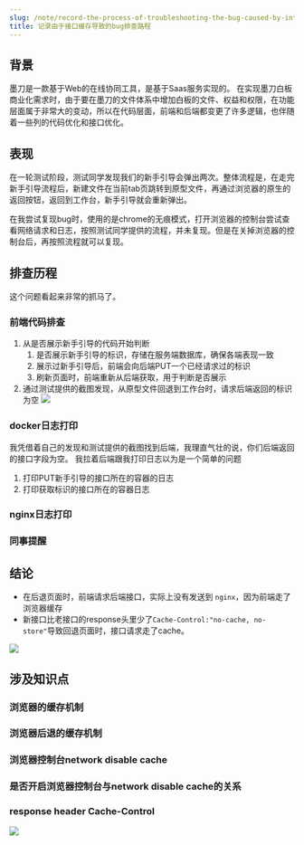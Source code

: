 ```yaml
---
slug: /note/record-the-process-of-troubleshooting-the-bug-caused-by-interface-cache
title: 记录由于接口缓存导致的bug排查路程
---
```

## 背景
墨刀是一款基于Web的在线协同工具，是基于Saas服务实现的。
在实现墨刀白板商业化需求时，由于要在墨刀的文件体系中增加白板的文件、权益和权限，在功能层面属于非常大的变动，所以在代码层面，前端和后端都变更了许多逻辑，也伴随着一些列的代码优化和接口优化。

## 表现
在一轮测试阶段，测试同学发现我们的新手引导会弹出两次。整体流程是，在走完新手引导流程后，新建文件在当前tab页跳转到原型文件，再通过浏览器的原生的返回按钮，返回到工作台，新手引导就会重新弹出。

在我尝试复现bug时，使用的是chrome的无痕模式，打开浏览器的控制台尝试查看网络请求和日志，按照测试同学提供的流程，并未复现。但是在关掉浏览器的控制台后，再按照流程就可以复现。


## 排查历程
这个问题看起来非常的抓马了。

### 前端代码排查
1. 从是否展示新手引导的代码开始判断
	1. 是否展示新手引导的标识，存储在服务端数据库，确保各端表现一致
	2. 展示过新手引导后，前端会向后端PUT一个已经请求过的标识
	3. 刷新页面时，前端重新从后端获取，用于判断是否展示
2. 通过测试提供的截图发现，从原型文件回退到工作台时，请求后端返回的标识为空
![](http://images.leyla.top/note/Pasted%20image%2020250118153226.png)

### docker日志打印
我凭借着自己的发现和测试提供的截图找到后端，我理直气壮的说，你们后端返回的接口字段为空。
我拉着后端跟我打印日志以为是一个简单的问题
1. 打印PUT新手引导的接口所在的容器的日志
2. 打印获取标识的接口所在的容器日志

### nginx日志打印

### 同事提醒

## 结论
- 在后退页面时，前端请求后端接口，实际上没有发送到 `nginx`，因为前端走了浏览器缓存
- 新接口比老接口的response头里少了`Cache-Control:"no-cache, no-store"`导致回退页面时，接口请求走了cache。

![](http://images.leyla.top/note/Pasted%20image%2020250118144013.png)



## 涉及知识点

### 浏览器的缓存机制

### 浏览器后退的缓存机制

### 浏览器控制台network disable cache

### 是否开启浏览器控制台与network disable cache的关系

### response header Cache-Control

![](http://images.leyla.top/note/Pasted%20image%2020250118144232.png)

